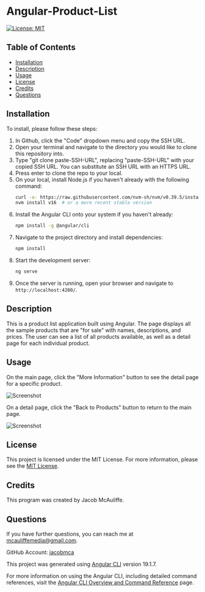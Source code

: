 # Angular-Product-List
[![License: MIT](https://img.shields.io/badge/License-MIT-yellow.svg)](https://opensource.org/licenses/MIT)
## Table of Contents
* [Installation](#installation)
* [Description](#description)
* [Usage](#usage)
* [License](#license)
* [Credits](#credits)
* [Questions](#questions)

## Installation
To install, please follow these steps:

1. In Github, click the "Code" dropdown menu and copy the SSH URL.
2. Open your terminal and navigate to the directory you would like to clone this repository into.
3. Type "git clone paste-SSH-URL", replacing "paste-SSH-URL" with your copied SSH URL. You can substitute an SSH URL with an HTTPS URL.
4. Press enter to clone the repo to your local.
5. On your local, install Node.js if you haven't already with the following command:
   ```bash
   curl -o- https://raw.githubusercontent.com/nvm-sh/nvm/v0.39.5/install.sh | bash
   nvm install v16  # or a more recent stable version
6. Install the Angular CLI onto your system if you haven't already:
   ```bash
   npm install -g @angular/cli
7. Navigate to the project directory and install dependencies:
   ```bash
   npm install
8. Start the development server:
   ```bash
   ng serve
9. Once the server is running, open your browser and navigate to `http://localhost:4200/`.

## Description

This is a product list application built using Angular. The page displays all the sample products that are "for sale" with names, descriptions, and prices. The user can see a list of all products available, as well as a detail page for each individual product.

## Usage

On the main page, click the "More Information" button to see the detail page for a specific product.

![Screenshot](src/assets/screenshot1.png)

On a detail page, click the "Back to Products" button to return to the main page.

![Screenshot](src/assets/screenshot2.png)

## License
This project is licensed under the MIT License. For more information, please see the [MIT License](https://opensource.org/licenses/MIT).

## Credits
This program was created by Jacob McAuliffe.

## Questions
If you have further questions, you can reach me at [mcauliffemedia@gmail.com](mailto:mcauliffemedia@gmail.com).

GitHub Account: [jacobmca](https://github.com/jacobmca)

This project was generated using [Angular CLI](https://github.com/angular/angular-cli) version 19.1.7.

For more information on using the Angular CLI, including detailed command references, visit the [Angular CLI Overview and Command Reference](https://angular.dev/tools/cli) page.
